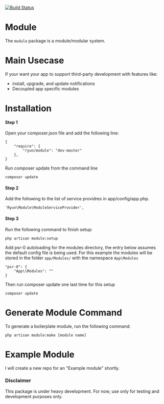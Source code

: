 [![Build Status](https://travis-ci.org/ryun/module.png)](https://travis-ci.org/ryun/module)


Module
======
The `module` package is a module/modular system.


Main Usecase
=====
If your want your app to support third-party development with features like:
* install, upgrade, and update notifications
* Decoupled app specific modules


Installation
=====

#### Step 1
Open your composer.json file and add the following line:
```
{
    "require": {
        "ryun/module": "dev-master"
    },
}
```

Run composer update from the command line
```
composer update
```

#### Step 2
Add the following to the list of service providres in app/config/app.php.
```
'Ryun\Module\ModuleServiceProvider',
```

#### Step 3
Run the following command to finish setup:
```
php artisan module:setup
```

Add psr-0 autoloading for the modules directory, the entry below assumes the default config file is being used.
For this example the modules will be stored in the folder `app/Modules/` with the namespace `App\Modules`

```
"psr-0": {
    "App\\Modules": ""
}
```
Then run composer update one last time for this setup
```
composer update
```

Generate Module Command
=====
To generate a boilerplate module, run the following command:
```
php artisan module:make [module name]
```

Example Module
=====
I will create a new repo for an "Example module" shortly.



### Disclaimer
This package is under heavy development.
For now, use only for testing and development purposes only.